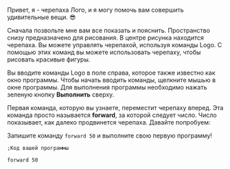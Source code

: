 Привет, я - черепаха Лого, и я могу помочь вам совершить удивительные вещи. 😎

Сначала позвольте мне вам все показать и пояснить. Пространство снизу предназначено для рисования.
В центре рисунка находится черепаха.
Вы можете управлять черепахой, используя команды Logo.
С помощью этих команд вы можете использовать черепаху, чтобы рисовать красивые фигуры.

Вы вводите команды Logo в поле справа, которое также известно как окно программы.
Чтобы начать вводить команды, щелкните мышью в окне программы.
Для выполнения программы необходимо нажать зеленую кнопку **Выполнить** сверху.

Первая команда, которую вы узнаете, переместит черепаху вперед.
Эта команда просто называется **forward**, за которой следует число.
Число показывает, как далеко продвинется черепаха. Давайте попробуем:

Запишите команду ```forward 50``` и выполните свою первую программу!

```init
;Код вашей программы
```

```result
forward 50
```